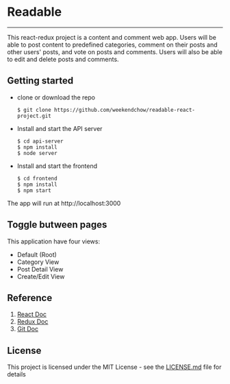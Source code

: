 # Readable
---
This react-redux project is a content and comment web app. Users will be able to post content to predefined categories, comment on their posts and other users' posts, and vote on posts and comments. Users will also be able to edit and delete posts and comments.

## Getting started
* clone or download the repo 
    ```
    $ git clone https://github.com/weekendchow/readable-react-project.git
    ```
* Install and start the API server
    ```
    $ cd api-server
    $ npm install
    $ node server
    ```
* Install and start the frontend
    ```
    $ cd frontend
    $ npm install
    $ npm start
    ```
The app will run at http://localhost:3000

## Toggle butween pages
This application have four views:
* Default (Root)
* Category View
* Post Detail View
* Create/Edit View

## Reference

1. [React Doc](https://reactjs.org/docs/hello-world.html)
2. [Redux Doc](https://redux.js.org/basics/usage-with-react)
3. [Git Doc](https://git-scm.com/doc)

## License

This project is licensed under the MIT License - see the [LICENSE.md](LICENSE.md) file for details


